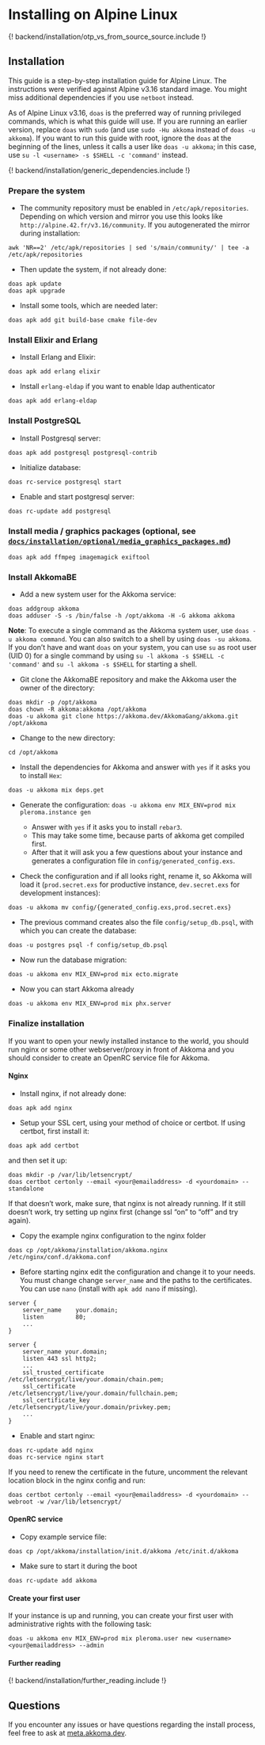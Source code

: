 # Installing on Alpine Linux

{! backend/installation/otp_vs_from_source_source.include !}

## Installation

This guide is a step-by-step installation guide for Alpine Linux. The instructions were verified against Alpine v3.16 standard image. You might miss additional dependencies if you use `netboot` instead.

As of Alpine Linux v3.16, `doas` is the preferred way of running privileged commands, which is what this guide will use.
If you are running an earlier version, replace `doas` with `sudo` (and use `sudo -Hu akkoma` instead of `doas -u akkoma`).
If you want to run this guide with root, ignore the `doas` at the beginning of the lines, unless it calls a user like `doas -u akkoma`; in this case, use `su -l <username> -s $SHELL -c 'command'` instead.

{! backend/installation/generic_dependencies.include !}

### Prepare the system

* The community repository must be enabled in `/etc/apk/repositories`. Depending on which version and mirror you use this looks like `http://alpine.42.fr/v3.16/community`. If you autogenerated the mirror during installation:

```shell
awk 'NR==2' /etc/apk/repositories | sed 's/main/community/' | tee -a /etc/apk/repositories
```

* Then update the system, if not already done:

```shell
doas apk update
doas apk upgrade
```

* Install some tools, which are needed later:

```shell
doas apk add git build-base cmake file-dev
```

### Install Elixir and Erlang

* Install Erlang and Elixir:

```shell
doas apk add erlang elixir
```

* Install `erlang-eldap` if you want to enable ldap authenticator

```shell
doas apk add erlang-eldap
```

### Install PostgreSQL

* Install Postgresql server:

```shell
doas apk add postgresql postgresql-contrib
```

* Initialize database:

```shell
doas rc-service postgresql start
```

* Enable and start postgresql server:

```shell
doas rc-update add postgresql
```

### Install media / graphics packages (optional, see [`docs/installation/optional/media_graphics_packages.md`](../installation/optional/media_graphics_packages.md))

```shell
doas apk add ffmpeg imagemagick exiftool
```

### Install AkkomaBE

* Add a new system user for the Akkoma service:

```shell
doas addgroup akkoma
doas adduser -S -s /bin/false -h /opt/akkoma -H -G akkoma akkoma
```

**Note**: To execute a single command as the Akkoma system user, use `doas -u akkoma command`. You can also switch to a shell by using `doas -su akkoma`. If you don’t have and want `doas` on your system, you can use `su` as root user (UID 0) for a single command by using `su -l akkoma -s $SHELL -c 'command'` and `su -l akkoma -s $SHELL` for starting a shell.

* Git clone the AkkomaBE repository and make the Akkoma user the owner of the directory:

```shell
doas mkdir -p /opt/akkoma
doas chown -R akkoma:akkoma /opt/akkoma
doas -u akkoma git clone https://akkoma.dev/AkkomaGang/akkoma.git /opt/akkoma
```

* Change to the new directory:

```shell
cd /opt/akkoma
```

* Install the dependencies for Akkoma and answer with `yes` if it asks you to install `Hex`:

```shell
doas -u akkoma mix deps.get
```

* Generate the configuration: `doas -u akkoma env MIX_ENV=prod mix pleroma.instance gen`
  * Answer with `yes` if it asks you to install `rebar3`.
  * This may take some time, because parts of akkoma get compiled first.
  * After that it will ask you a few questions about your instance and generates a configuration file in `config/generated_config.exs`.

* Check the configuration and if all looks right, rename it, so Akkoma will load it (`prod.secret.exs` for productive instance, `dev.secret.exs` for development instances):

```shell
doas -u akkoma mv config/{generated_config.exs,prod.secret.exs}
```

* The previous command creates also the file `config/setup_db.psql`, with which you can create the database:

```shell
doas -u postgres psql -f config/setup_db.psql
```

* Now run the database migration:

```shell
doas -u akkoma env MIX_ENV=prod mix ecto.migrate
```

* Now you can start Akkoma already

```shell
doas -u akkoma env MIX_ENV=prod mix phx.server
```

### Finalize installation

If you want to open your newly installed instance to the world, you should run nginx or some other webserver/proxy in front of Akkoma and you should consider to create an OpenRC service file for Akkoma.

#### Nginx

* Install nginx, if not already done:

```shell
doas apk add nginx
```

* Setup your SSL cert, using your method of choice or certbot. If using certbot, first install it:

```shell
doas apk add certbot
```

and then set it up:

```shell
doas mkdir -p /var/lib/letsencrypt/
doas certbot certonly --email <your@emailaddress> -d <yourdomain> --standalone
```

If that doesn’t work, make sure, that nginx is not already running. If it still doesn’t work, try setting up nginx first (change ssl “on” to “off” and try again).

* Copy the example nginx configuration to the nginx folder

```shell
doas cp /opt/akkoma/installation/akkoma.nginx /etc/nginx/conf.d/akkoma.conf
```

* Before starting nginx edit the configuration and change it to your needs. You must change change `server_name` and the paths to the certificates. You can use `nano` (install with `apk add nano` if missing).

```
server {
    server_name    your.domain;
    listen         80;
    ...
}

server {
    server_name your.domain;
    listen 443 ssl http2;
    ...
    ssl_trusted_certificate   /etc/letsencrypt/live/your.domain/chain.pem;
    ssl_certificate           /etc/letsencrypt/live/your.domain/fullchain.pem;
    ssl_certificate_key       /etc/letsencrypt/live/your.domain/privkey.pem;
    ...
}
```

* Enable and start nginx:

```shell
doas rc-update add nginx
doas rc-service nginx start
```

If you need to renew the certificate in the future, uncomment the relevant location block in the nginx config and run:

```shell
doas certbot certonly --email <your@emailaddress> -d <yourdomain> --webroot -w /var/lib/letsencrypt/
```

#### OpenRC service

* Copy example service file:

```shell
doas cp /opt/akkoma/installation/init.d/akkoma /etc/init.d/akkoma
```

* Make sure to start it during the boot

```shell
doas rc-update add akkoma
```

#### Create your first user

If your instance is up and running, you can create your first user with administrative rights with the following task:

```shell
doas -u akkoma env MIX_ENV=prod mix pleroma.user new <username> <your@emailaddress> --admin
```

#### Further reading

{! backend/installation/further_reading.include !}
## Questions

If you encounter any issues or have questions regarding the install process, feel free to ask at [meta.akkoma.dev](https://meta.akkoma.dev/).

